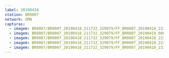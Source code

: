 ```yaml
---
label: 20190418
station: BR0007
network: GMN
capturas:
  - imagem: BR0007/BR0007_20190418_211732_329079/FF_BR0007_20190418_233604_344_0143360.fits_maxpixel.jpg
  - imagem: BR0007/BR0007_20190418_211732_329079/FF_BR0007_20190419_080555_645_0670208.fits_maxpixel.jpg
  - imagem: BR0007/BR0007_20190418_211732_329079/FF_BR0007_20190418_233825_964_0145920.fits_maxpixel.jpg
  - imagem: BR0007/BR0007_20190418_211732_329079/FF_BR0007_20190418_224526_343_0090880.fits_maxpixel.jpg
  - imagem: BR0007/BR0007_20190418_211732_329079/FF_BR0007_20190418_233636_942_0143872.fits_maxpixel.jpg
---
```

